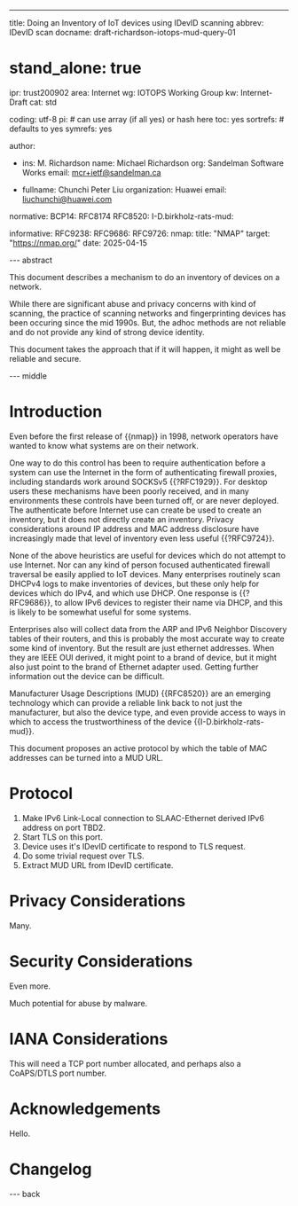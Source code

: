 ---
title: Doing an Inventory of IoT devices using IDevID scanning
abbrev: IDevID scan
docname: draft-richardson-iotops-mud-query-01

# stand_alone: true

ipr: trust200902
area: Internet
wg: IOTOPS Working Group
kw: Internet-Draft
cat: std

coding: utf-8
pi:    # can use array (if all yes) or hash here
  toc: yes
  sortrefs:   # defaults to yes
  symrefs: yes

author:

- ins: M. Richardson
  name: Michael Richardson
  org: Sandelman Software Works
  email: mcr+ietf@sandelman.ca

-
  fullname: Chunchi Peter Liu
  organization: Huawei
  email: liuchunchi@huawei.com

normative:
  BCP14: RFC8174
  RFC8520:
  I-D.birkholz-rats-mud:

informative:
  RFC9238:
  RFC9686:
  RFC9726:
  nmap:
    title: "NMAP"
    target: "https://nmap.org/"
    date: 2025-04-15

--- abstract

This document describes a mechanism to do an inventory of devices on a network.

While there are significant abuse and privacy concerns with kind of scanning, the practice of scanning networks and fingerprinting devices has been occuring since the mid 1990s.
But, the adhoc methods are not reliable and do not provide any kind of strong device identity.

This document takes the approach that if it will happen, it might as well be reliable and secure.

--- middle

# Introduction

Even before the first release of {{nmap}} in 1998, network operators have wanted to know what systems are on their network.

One way to do this control has been to require authentication before a system can use the Internet in the form of authenticating firewall proxies, including standards work around SOCKSv5 {{?RFC1929}}.
For desktop users these mechanisms have been poorly received, and in many environments these controls have been turned off, or are never deployed.
The authenticate before Internet use can create be used to create an inventory, but it does not directly create an inventory.
Privacy considerations around IP address and MAC address disclosure have increasingly made that level of inventory even less useful {{?RFC9724}}.

None of the above heuristics are useful for devices which do not attempt to use Internet.
Nor can any kind of person focused authenticated firewall traversal be easily applied to IoT devices.
Many enterprises routinely scan DHCPv4 logs to make inventories of devices, but these only help for devices which do IPv4, and which use DHCP.  One response is {{?RFC9686}}, to allow IPv6 devices to register their name via DHCP, and this is likely to be somewhat useful for some systems.

Enterprises also will collect data from the ARP and IPv6 Neighbor Discovery tables of their routers, and this is probably the most accurate way to create some kind of inventory.
But the result are just ethernet addresses.
When they are IEEE OUI derived, it might point to a brand of device, but it might also just point to the brand of Ethernet adapter used.
Getting further information out the device can be difficult.

Manufacturer Usage Descriptions (MUD) {{RFC8520}} are an emerging technology which can provide
a reliable link back to not just the manufacturer, but also the device type, and even provide access to ways in which to access the trustworthiness of the device {{I-D.birkholz-rats-mud}}.

This document proposes an active protocol by which the table of MAC addresses can be turned into a MUD URL.

# Protocol

1. Make IPv6 Link-Local connection to SLAAC-Ethernet derived IPv6 address on port TBD2.
2. Start TLS on this port.
3. Device uses it's IDevID certificate to respond to TLS request.
4. Do some trivial request over TLS.
5. Extract MUD URL from IDevID certificate.

# Privacy Considerations

Many.

# Security Considerations

Even more.

Much potential for abuse by malware.

# IANA Considerations

This will need a TCP port number allocated, and perhaps also a CoAPS/DTLS port number.

# Acknowledgements

Hello.

# Changelog


--- back

